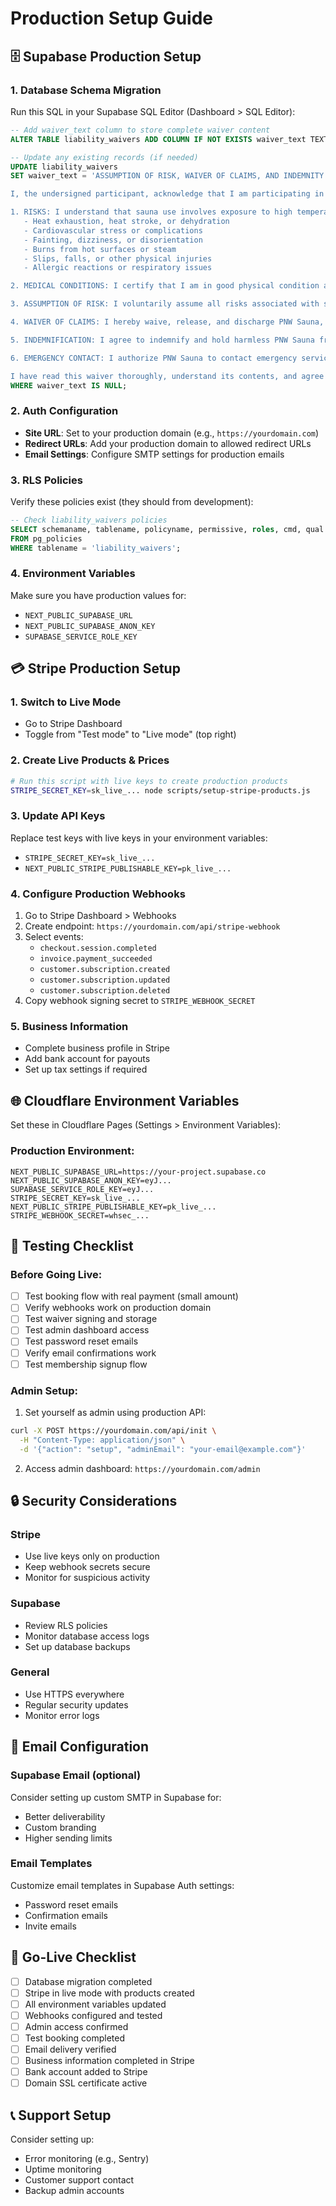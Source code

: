 # Production Setup Guide

## 🗄️ Supabase Production Setup

### 1. Database Schema Migration
Run this SQL in your Supabase SQL Editor (Dashboard > SQL Editor):

```sql
-- Add waiver_text column to store complete waiver content
ALTER TABLE liability_waivers ADD COLUMN IF NOT EXISTS waiver_text TEXT;

-- Update any existing records (if needed)
UPDATE liability_waivers 
SET waiver_text = 'ASSUMPTION OF RISK, WAIVER OF CLAIMS, AND INDEMNITY AGREEMENT

I, the undersigned participant, acknowledge that I am participating in sauna activities at PNW Sauna ("the Facility") which involve inherent risks including but not limited to:

1. RISKS: I understand that sauna use involves exposure to high temperatures, steam, and potential dehydration, which may result in:
   - Heat exhaustion, heat stroke, or dehydration
   - Cardiovascular stress or complications
   - Fainting, dizziness, or disorientation
   - Burns from hot surfaces or steam
   - Slips, falls, or other physical injuries
   - Allergic reactions or respiratory issues

2. MEDICAL CONDITIONS: I certify that I am in good physical condition and have no medical conditions that would prevent my safe participation in sauna activities. I understand that I should consult with a physician before participating if I have any concerns about my health.

3. ASSUMPTION OF RISK: I voluntarily assume all risks associated with sauna use, whether known or unknown, and understand that these activities may result in serious injury or death.

4. WAIVER OF CLAIMS: I hereby waive, release, and discharge PNW Sauna, its owners, operators, employees, and agents from any and all claims, demands, or causes of action arising from my use of the sauna facilities.

5. INDEMNIFICATION: I agree to indemnify and hold harmless PNW Sauna from any claims brought by third parties arising from my participation in sauna activities.

6. EMERGENCY CONTACT: I authorize PNW Sauna to contact emergency services and my emergency contact in case of medical emergency.

I have read this waiver thoroughly, understand its contents, and agree to be bound by its terms.'
WHERE waiver_text IS NULL;
```

### 2. Auth Configuration
- **Site URL**: Set to your production domain (e.g., `https://yourdomain.com`)
- **Redirect URLs**: Add your production domain to allowed redirect URLs
- **Email Settings**: Configure SMTP settings for production emails

### 3. RLS Policies
Verify these policies exist (they should from development):

```sql
-- Check liability_waivers policies
SELECT schemaname, tablename, policyname, permissive, roles, cmd, qual 
FROM pg_policies 
WHERE tablename = 'liability_waivers';
```

### 4. Environment Variables
Make sure you have production values for:
- `NEXT_PUBLIC_SUPABASE_URL`
- `NEXT_PUBLIC_SUPABASE_ANON_KEY`
- `SUPABASE_SERVICE_ROLE_KEY`

## 💳 Stripe Production Setup

### 1. Switch to Live Mode
- Go to Stripe Dashboard
- Toggle from "Test mode" to "Live mode" (top right)

### 2. Create Live Products & Prices
```bash
# Run this script with live keys to create production products
STRIPE_SECRET_KEY=sk_live_... node scripts/setup-stripe-products.js
```

### 3. Update API Keys
Replace test keys with live keys in your environment variables:
- `STRIPE_SECRET_KEY=sk_live_...`
- `NEXT_PUBLIC_STRIPE_PUBLISHABLE_KEY=pk_live_...`

### 4. Configure Production Webhooks
1. Go to Stripe Dashboard > Webhooks
2. Create endpoint: `https://yourdomain.com/api/stripe-webhook`
3. Select events:
   - `checkout.session.completed`
   - `invoice.payment_succeeded`
   - `customer.subscription.created`
   - `customer.subscription.updated`
   - `customer.subscription.deleted`
4. Copy webhook signing secret to `STRIPE_WEBHOOK_SECRET`

### 5. Business Information
- Complete business profile in Stripe
- Add bank account for payouts
- Set up tax settings if required

## 🌐 Cloudflare Environment Variables

Set these in Cloudflare Pages (Settings > Environment Variables):

### Production Environment:
```
NEXT_PUBLIC_SUPABASE_URL=https://your-project.supabase.co
NEXT_PUBLIC_SUPABASE_ANON_KEY=eyJ...
SUPABASE_SERVICE_ROLE_KEY=eyJ...
STRIPE_SECRET_KEY=sk_live_...
NEXT_PUBLIC_STRIPE_PUBLISHABLE_KEY=pk_live_...
STRIPE_WEBHOOK_SECRET=whsec_...
```

## 🧪 Testing Checklist

### Before Going Live:
- [ ] Test booking flow with real payment (small amount)
- [ ] Verify webhooks work on production domain
- [ ] Test waiver signing and storage
- [ ] Test admin dashboard access
- [ ] Test password reset emails
- [ ] Verify email confirmations work
- [ ] Test membership signup flow

### Admin Setup:
1. Set yourself as admin using production API:
```bash
curl -X POST https://yourdomain.com/api/init \
  -H "Content-Type: application/json" \
  -d '{"action": "setup", "adminEmail": "your-email@example.com"}'
```

2. Access admin dashboard: `https://yourdomain.com/admin`

## 🔒 Security Considerations

### Stripe
- Use live keys only on production
- Keep webhook secrets secure
- Monitor for suspicious activity

### Supabase  
- Review RLS policies
- Monitor database access logs
- Set up database backups

### General
- Use HTTPS everywhere
- Regular security updates
- Monitor error logs

## 📧 Email Configuration

### Supabase Email (optional)
Consider setting up custom SMTP in Supabase for:
- Better deliverability
- Custom branding
- Higher sending limits

### Email Templates
Customize email templates in Supabase Auth settings:
- Password reset emails
- Confirmation emails
- Invite emails

## 🚨 Go-Live Checklist

- [ ] Database migration completed
- [ ] Stripe in live mode with products created
- [ ] All environment variables updated
- [ ] Webhooks configured and tested
- [ ] Admin access confirmed
- [ ] Test booking completed
- [ ] Email delivery verified
- [ ] Business information completed in Stripe
- [ ] Bank account added to Stripe
- [ ] Domain SSL certificate active

## 📞 Support Setup

Consider setting up:
- Error monitoring (e.g., Sentry)
- Uptime monitoring
- Customer support contact
- Backup admin accounts 